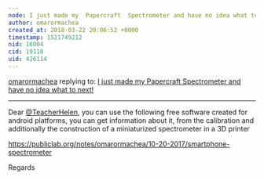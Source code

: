 ```yaml
---
node: I just made my  Papercraft  Spectrometer and have no idea what to next!
author: omarormachea
created_at: 2018-03-22 20:06:52 +0000
timestamp: 1521749212
nid: 16004
cid: 19118
uid: 426114
---
```




[omarormachea](../profile/omarormachea) replying to: [I just made my  Papercraft  Spectrometer and have no idea what to next!](../notes/TeacherHelen/03-22-2018/i-just-made-my-papercraft-spectrometer-and-have-no-idea-what-to-next)

----
Dear [@TeacherHelen](/profile/TeacherHelen), you can use the following free software created for android platforms, you can get information about it, from the calibration and additionally the construction of a miniaturized spectrometer in a 3D printer

https://publiclab.org/notes/omarormachea/10-20-2017/smartphone-spectrometer

Regards